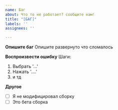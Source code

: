 ```yaml
---
name: Баг
about: Что то не работает? сообщите нам!
title: "[БАГ]"
labels: ''
assignees: ''

---
```


**Опишите баг**
Опишите развернуто что сломалось

**Воспроизвести ошибку**
Шаги:
1. Выбрать '...'
2. Нажать '....'
3. и тд

**Другое**
- [ ] Я не модифицировал сборку
- [ ] Это бета сборка

